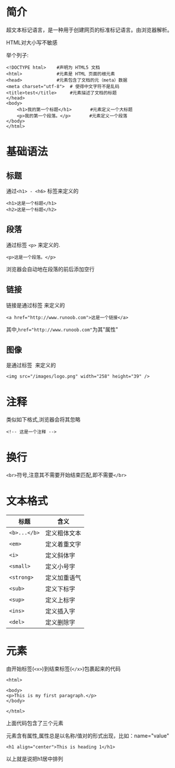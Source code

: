 
# 简介

超文本标记语言，是一种用于创建网页的标准标记语言。由浏览器解析。

HTML对大小写不敏感

举个列子:

```
<!DOCTYPE html>    #声明为 HTML5 文档
<html>             #元素是 HTML 页面的根元素
<head>             #元素包含了文档的元（meta）数据
<meta charset="utf-8">  # 使得中文字符不是乱码
<title>test</title>     #元素描述了文档的标题
</head>
<body>
    <h1>我的第一个标题</h1>       #元素定义一个大标题
    <p>我的第一个段落。</p>       #元素定义一个段落
</body>
</html>
```

# 基础语法

## 标题

通过`<h1> - <h6>` 标签来定义的

```
<h1>这是一个标题</h1>
<h2>这是一个标题</h2>
```

## 段落

通过标签 `<p>` 来定义的.

```
<p>这是一个段落。</p>
```

浏览器会自动地在段落的前后添加空行

## 链接

链接是通过标签 <a> 来定义的

```
<a href="http://www.runoob.com">这是一个链接</a>
```

其中,`href="http://www.runoob.com"`为其"属性"

## 图像

是通过标签 <img> 来定义的

```
<img src="/images/logo.png" width="258" height="39" />
```

# 注释

类似如下格式,浏览器会将其忽略

```
<!-- 这是一个注释 -->
```

# 换行

`<br>`符号,注意其不需要开始结束匹配,即不需要`</br>`

# 文本格式

| 标题 | 含义 |
|---|---|
|`<b>...</b>`|	定义粗体文本 |
|`<em>` |	定义着重文字 |
|`<i>` |	定义斜体字 |
|`<small>` |	定义小号字 |
|`<strong>` |	定义加重语气 |
|`<sub>` |	定义下标字|
|`<sup>` |	定义上标字|
|`<ins>` |	定义插入字 |
|`<del>` |	定义删除字 |

# 元素

由开始标签(`<x>`)到结束标签(`</x>`)包裹起来的代码

```
<html>

<body>
<p>This is my first paragraph.</p>
</body>

</html>
```

上面代码包含了三个元素

元素含有属性,属性总是以名称/值对的形式出现，比如：name="value"

```
<h1 align="center">This is heading 1</h1>
```

以上就是说把h1居中排列
